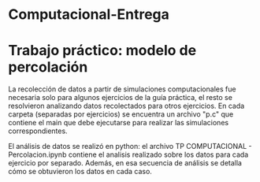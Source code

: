 # Computacional-Entrega

# Trabajo práctico: modelo de percolación

La recolección de datos a partir de simulaciones computacionales fue necesaria solo para algunos ejercicios de la guía práctica, el resto se resolvieron analizando datos recolectados para otros ejercicios. En cada carpeta (separadas por ejercicios) se encuentra un archivo "p.c" que contiene el main que debe ejecutarse para realizar las simulaciones correspondientes.


El análisis de datos se realizó en python: el archivo TP COMPUTACIONAL - Percolacion.ipynb contiene el analisis realizado sobre los datos para cada ejercicio por separado. Además, en esa secuencia de análisis se detalla cómo se obtuvieron los datos en cada caso.
